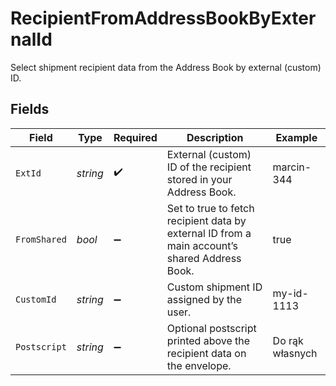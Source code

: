 # RecipientFromAddressBookByExternalId

Select shipment recipient data from the Address Book by external (custom) ID.


## Fields

| Field                                                                                         | Type                                                                                          | Required                                                                                      | Description                                                                                   | Example                                                                                       |
| --------------------------------------------------------------------------------------------- | --------------------------------------------------------------------------------------------- | --------------------------------------------------------------------------------------------- | --------------------------------------------------------------------------------------------- | --------------------------------------------------------------------------------------------- |
| `ExtId`                                                                                       | *string*                                                                                      | :heavy_check_mark:                                                                            | External (custom) ID of the recipient stored in your Address Book.                            | marcin-344                                                                                    |
| `FromShared`                                                                                  | *bool*                                                                                        | :heavy_minus_sign:                                                                            | Set to true to fetch recipient data by external ID from a main account’s shared Address Book. | true                                                                                          |
| `CustomId`                                                                                    | *string*                                                                                      | :heavy_minus_sign:                                                                            | Custom shipment ID assigned by the user.                                                      | my-id-1113                                                                                    |
| `Postscript`                                                                                  | *string*                                                                                      | :heavy_minus_sign:                                                                            | Optional postscript printed above the recipient data on the envelope.                         | Do rąk własnych                                                                               |